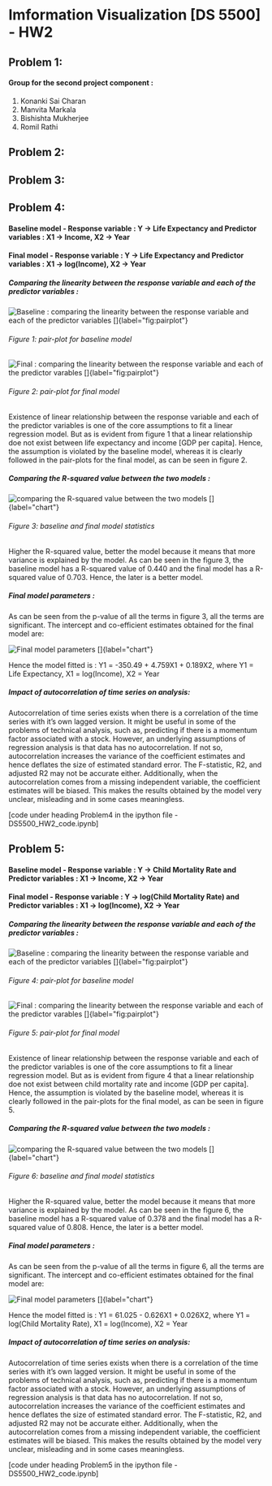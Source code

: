# Imformation Visualization [DS 5500] - HW2

## Problem 1:

#### Group for the second project component :

1. Konanki Sai Charan 
2. Manvita Markala
3. Bishishta Mukherjee
4. Romil Rathi

## Problem 2:

## Problem 3:

## Problem 4:

#### Baseline model -  Response variable : Y ->  Life Expectancy and Predictor variables : X1 -> Income, X2 -> Year
#### Final model -  Response variable : Y ->  Life Expectancy and Predictor variables : X1 -> log(Income), X2 -> Year

##### Comparing the linearity between the response variable and each of the predictor variables :

![Baseline : comparing the linearity between the response variable and each of the predictor variables []{label="fig:pairplot"}](solution_figures/q4_baseline_pair_plot.png)
###### Figure 1: pair-plot for baseline model

![Final : comparing the linearity between the response variable and each of the predictor varables []{label="fig:pairplot"}](solution_figures/q4_pair_plot.png)
###### Figure 2: pair-plot for final model

Existence of linear relationship between the response variable and each of the predictor variables is one of the core assumptions to fit a linear regression model. But as is evident from figure 1 that a linear relationship doe not exist between life expectancy and income [GDP per capita]. Hence, the assumption is violated by the baseline model, whereas it is clearly followed in the pair-plots for the final model, as can be seen in figure 2.

##### Comparing the R-squared value between the two models :

![comparing the R-squared value between the two models []{label="chart"}](solution_figures/q4_stats.png)
###### Figure 3: baseline and final model statistics

Higher the R-squared value, better the model because it means that more variance is explained by the model. As can be seen in the figure 3, the baseline model has a R-squared value of 0.440 and the final model has a R-squared value of 0.703. Hence, the later is a better model.

##### Final model parameters :

As can be seen from the p-value of all the terms in figure 3, all the terms are significant. The intercept and co-efficient estimates obtained for the final model are:

![Final model parameters []{label="chart"}](solution_figures/q4_params.png)

Hence the model fitted is : Y1 = -350.49 + 4.759X1 + 0.189X2, 
where Y1 = Life Expectancy, X1 = log(Income), X2 = Year

##### Impact of autocorrelation of time series on analysis:

Autocorrelation of time series exists when there is a correlation of the time series with it’s own lagged version. It might be useful in some of the problems of technical analysis, such as, predicting if there is a momentum factor associated with a stock. However, an underlying assumptions of regression analysis is that data has no autocorrelation. If not so, autocorrelation increases the variance of the coefficient estimates and hence deflates the size of estimated standard error. The F-statistic, R2, and adjusted R2 may not be accurate either. Additionally,  when the autocorrelation comes from a missing independent variable, the coefficient estimates will be biased. This makes the results obtained by the model very unclear, misleading and in some cases meaningless. 

[code under heading Problem4 in the ipython file - DS5500_HW2_code.ipynb]

## Problem 5:

#### Baseline model -  Response variable : Y -> Child Mortality Rate and Predictor variables : X1 -> Income, X2 -> Year
#### Final model -  Response variable : Y -> log(Child Mortality Rate) and Predictor variables : X1 -> log(Income), X2 -> Year

##### Comparing the linearity between the response variable and each of the predictor variables :

![Baseline : comparing the linearity between the response variable and each of the predictor variables []{label="fig:pairplot"}](solution_figures/q5_baseline_pair_plot.png)
###### Figure 4: pair-plot for baseline model

![Final : comparing the linearity between the response variable and each of the predictor varables []{label="fig:pairplot"}](solution_figures/q5_pair_plot.png)
###### Figure 5: pair-plot for final model

Existence of linear relationship between the response variable and each of the predictor variables is one of the core assumptions to fit a linear regression model. But as is evident from figure 4 that a linear relationship doe not exist between child mortality rate and income [GDP per capita]. Hence, the assumption is violated by the baseline model, whereas it is clearly followed in the pair-plots for the final model, as can be seen in figure 5.

##### Comparing the R-squared value between the two models :

![comparing the R-squared value between the two models []{label="chart"}](solution_figures/q5_stats.png)
###### Figure 6: baseline and final model statistics

Higher the R-squared value, better the model because it means that more variance is explained by the model. As can be seen in the figure 6, the baseline model has a R-squared value of 0.378 and the final model has a R-squared value of 0.808. Hence, the later is a better model.

##### Final model parameters :

As can be seen from the p-value of all the terms in figure 6, all the terms are significant. The intercept and co-efficient estimates obtained for the final model are:

![Final model parameters []{label="chart"}](solution_figures/q5_params.png)

Hence the model fitted is : Y1 = 61.025 - 0.626X1 + 0.026X2, 
where Y1 = log(Child Mortality Rate), X1 = log(Income), X2 = Year

##### Impact of autocorrelation of time series on analysis:

Autocorrelation of time series exists when there is a correlation of the time series with it’s own lagged version. It might be useful in some of the problems of technical analysis, such as, predicting if there is a momentum factor associated with a stock. However, an underlying assumptions of regression analysis is that data has no autocorrelation. If not so, autocorrelation increases the variance of the coefficient estimates and hence deflates the size of estimated standard error. The F-statistic, R2, and adjusted R2 may not be accurate either. Additionally,  when the autocorrelation comes from a missing independent variable, the coefficient estimates will be biased. This makes the results obtained by the model very unclear, misleading and in some cases meaningless. 

[code under heading Problem5 in the ipython file - DS5500_HW2_code.ipynb]













